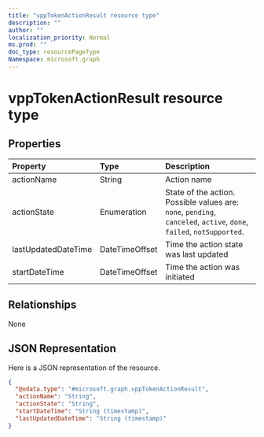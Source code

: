 ```yaml
---
title: "vppTokenActionResult resource type"
description: ""
author: ""
localization_priority: Normal
ms.prod: ""
doc_type: resourcePageType
Namespace: microsoft.graph
---
```



# vppTokenActionResult resource type



## Properties
|Property|Type|Description|
|:---|:---|:---|
|actionName|String|Action name|
|actionState|Enumeration|State of the action. Possible values are: `none`, `pending`, `canceled`, `active`, `done`, `failed`, `notSupported`.|
|lastUpdatedDateTime|DateTimeOffset|Time the action state was last updated|
|startDateTime|DateTimeOffset|Time the action was initiated|

## Relationships
None

## JSON Representation
Here is a JSON representation of the resource.
<!-- {
  "blockType": "resource",
  "@odata.type": "microsoft.graph.vppTokenActionResult"
}
-->
``` json
{
  "@odata.type": "#microsoft.graph.vppTokenActionResult",
  "actionName": "String",
  "actionState": "String",
  "startDateTime": "String (timestamp)",
  "lastUpdatedDateTime": "String (timestamp)"
}
```

